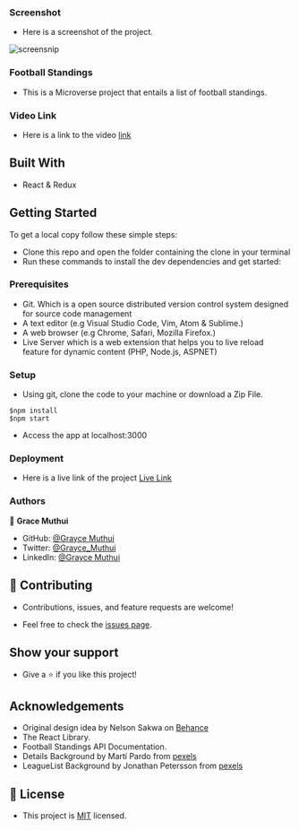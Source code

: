 ### Screenshot

- Here is a screenshot of the project.

![screensnip](https://user-images.githubusercontent.com/95374858/181513526-c5792456-b6d6-4482-84c2-a690791f1f13.png)

### Football Standings

- This is a Microverse project that entails a list of football standings.

### Video Link

- Here is a link to the video [link](https://www.loom.com/share/76b18ef2b311427485369f1cb9c56f19)

## Built With

- React & Redux

## Getting Started

To get a local copy follow these simple steps:

- Clone this repo and open the folder containing the clone in your terminal
- Run these commands to install the dev dependencies and get started:

### Prerequisites

- Git. Which is a open source distributed version control system designed for source code management
- A text editor (e.g Visual Studio Code, Vim, Atom & Sublime.)
- A web browser (e.g Chrome, Safari, Mozilla Firefox.)
- Live Server which is a web extension that helps you to live reload feature for dynamic content (PHP, Node.js, ASPNET)

### Setup

- Using git, clone the code to your machine or download a Zip File.

```
$npm install
$npm start
```

- Access the app at localhost:3000

### Deployment

- Here is a live link of the project [Live Link](https://gregarious-brigadeiros-a81bcb.netlify.app/)

### Authors

👤 **Grace Muthui**

- GitHub: [@Grayce Muthui](https://github.com/Graycemuthui)
- Twitter: [@Grayce_Muthui](https://twitter.com/Grayce_Muthui)
- LinkedIn: [@Grayce Muthui](https://www.linkedin.com/in/grayce-muthui/)

## 🤝 Contributing

- Contributions, issues, and feature requests are welcome!

- Feel free to check the [issues page](https://github.com/Graycemuthui/Football-Standings/issues/2).

## Show your support

- Give a ⭐️ if you like this project!

## Acknowledgements

- Original design idea by Nelson Sakwa on [Behance](https://www.behance.net/sakwadesignstudio)
- The React Library.
- Football Standings API Documentation.
- Details Background by Martí Pardo from [pexels](https://www.pexels.com/photo/group-of-men-playing-soccer-1657328/)
- LeagueList Background by Jonathan Petersson from [pexels](https://www.pexels.com/photo/green-football-field-399187/)

## 📝 License

- This project is [MIT](https://github.com/Graycemuthui/Football-Standings/blob/dev/LICENSE) licensed.

